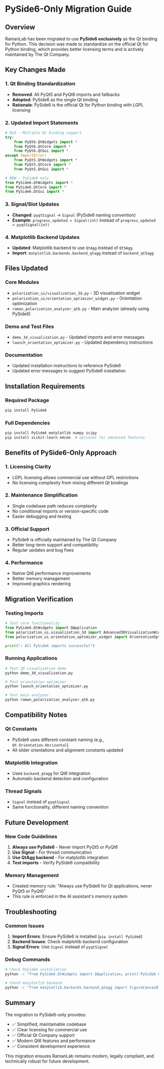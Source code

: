 # PySide6-Only Migration Guide

## Overview

RamanLab has been migrated to use **PySide6 exclusively** as the Qt binding for Python. This decision was made to standardize on the official Qt for Python binding, which provides better licensing terms and is actively maintained by The Qt Company.

## Key Changes Made

### 1. Qt Binding Standardization
- **Removed**: All PyQt5 and PyQt6 imports and fallbacks
- **Adopted**: PySide6 as the single Qt binding
- **Rationale**: PySide6 is the official Qt for Python binding with LGPL licensing

### 2. Updated Import Statements
```python
# OLD - Multiple Qt binding support
try:
    from PyQt6.QtWidgets import *
    from PyQt6.QtCore import *
    from PyQt6.QtGui import *
except ImportError:
    from PyQt5.QtWidgets import *
    from PyQt5.QtCore import *
    from PyQt5.QtGui import *

# NEW - PySide6 only
from PySide6.QtWidgets import *
from PySide6.QtCore import *
from PySide6.QtGui import *
```

### 3. Signal/Slot Updates
- **Changed**: `pyqtSignal` → `Signal` (PySide6 naming convention)
- **Example**: `progress_updated = Signal(int)` instead of `progress_updated = pyqtSignal(int)`

### 4. Matplotlib Backend Updates
- **Updated**: Matplotlib backend to use `QtAgg` instead of `Qt5Agg`
- **Import**: `matplotlib.backends.backend_qtagg` instead of `backend_qt5agg`

## Files Updated

### Core Modules
- `polarization_ui/visualization_3d.py` - 3D visualization widget
- `polarization_ui/orientation_optimizer_widget.py` - Orientation optimization
- `raman_polarization_analyzer_qt6.py` - Main analyzer (already using PySide6)

### Demo and Test Files
- `demo_3d_visualization.py` - Updated imports and error messages
- `launch_orientation_optimizer.py` - Updated dependency instructions

### Documentation
- Updated installation instructions to reference PySide6
- Updated error messages to suggest PySide6 installation

## Installation Requirements

### Required Package
```bash
pip install PySide6
```

### Full Dependencies
```bash
pip install PySide6 matplotlib numpy scipy
pip install scikit-learn emcee  # optional for advanced features
```

## Benefits of PySide6-Only Approach

### 1. **Licensing Clarity**
- LGPL licensing allows commercial use without GPL restrictions
- No licensing complexity from mixing different Qt bindings

### 2. **Maintenance Simplification**
- Single codebase path reduces complexity
- No conditional imports or version-specific code
- Easier debugging and testing

### 3. **Official Support**
- PySide6 is officially maintained by The Qt Company
- Better long-term support and compatibility
- Regular updates and bug fixes

### 4. **Performance**
- Native Qt6 performance improvements
- Better memory management
- Improved graphics rendering

## Migration Verification

### Testing Imports
```python
# Test core functionality
from PySide6.QtWidgets import QApplication
from polarization_ui.visualization_3d import Advanced3DVisualizationWidget
from polarization_ui.orientation_optimizer_widget import OrientationOptimizerWidget

print("✓ All PySide6 imports successful")
```

### Running Applications
```bash
# Test 3D visualization demo
python demo_3d_visualization.py

# Test orientation optimizer
python launch_orientation_optimizer.py

# Test main analyzer
python raman_polarization_analyzer_qt6.py
```

## Compatibility Notes

### Qt Constants
- PySide6 uses different constant naming (e.g., `Qt.Orientation.Horizontal`)
- All slider orientations and alignment constants updated

### Matplotlib Integration
- Uses `backend_qtagg` for Qt6 integration
- Automatic backend detection and configuration

### Thread Signals
- `Signal` instead of `pyqtSignal`
- Same functionality, different naming convention

## Future Development

### New Code Guidelines
1. **Always use PySide6** - Never import PyQt5 or PyQt6
2. **Use Signal** - For thread communication
3. **Use QtAgg backend** - For matplotlib integration
4. **Test imports** - Verify PySide6 compatibility

### Memory Management
- Created memory rule: "Always use PySide6 for Qt applications, never PyQt5 or PyQt6"
- This rule is enforced in the AI assistant's memory system

## Troubleshooting

### Common Issues
1. **Import Errors**: Ensure PySide6 is installed (`pip install PySide6`)
2. **Backend Issues**: Check matplotlib backend configuration
3. **Signal Errors**: Use `Signal` instead of `pyqtSignal`

### Debug Commands
```bash
# Check PySide6 installation
python -c "from PySide6.QtWidgets import QApplication; print('PySide6 OK')"

# Check matplotlib backend
python -c "from matplotlib.backends.backend_qtagg import FigureCanvasQTAgg; print('Matplotlib backend OK')"
```

## Summary

The migration to PySide6-only provides:
- ✅ Simplified, maintainable codebase
- ✅ Clear licensing for commercial use
- ✅ Official Qt Company support
- ✅ Modern Qt6 features and performance
- ✅ Consistent development experience

This migration ensures RamanLab remains modern, legally compliant, and technically robust for future development. 